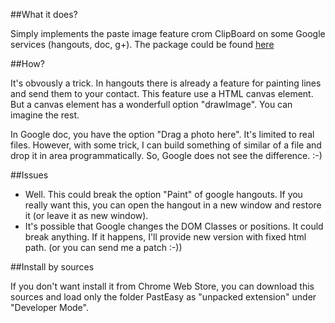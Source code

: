 ##What it does?

Simply implements the paste image feature crom ClipBoard on some Google services (hangouts, doc, g+).
The package could be found [here](https://chrome.google.com/webstore/detail/pasteasy/mfpmnkpibkajokfpbeljneedcafjphka)

##How?

It's obvously a trick.
In hangouts there is already a feature for painting lines and send them to your contact.
This feature use a HTML canvas element. But a canvas element has a wonderfull option "drawImage".
You can imagine the rest.

In Google doc, you have the option "Drag a photo here". It's limited to real files.
However, with some trick, I can build something of similar of a file and drop it in area programmatically.
So, Google does not see the difference. :-)

##Issues
* Well. This could break the option "Paint" of google hangouts. If you really want this, you can open the hangout in 
a new window and restore it (or leave it as new window).
* It's possible that Google changes the DOM Classes or positions. It could break anything. 
If it happens, I'll provide new version with fixed html path. (or you can send me a patch :-))

##Install by sources

If you don't want install it from Chrome Web Store, you can download this sources and load only the folder PastEasy
as "unpacked extension" under "Developer Mode".